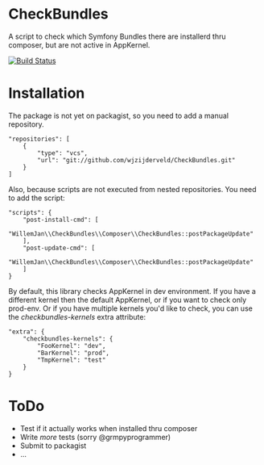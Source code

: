 CheckBundles
============

A script to check which Symfony Bundles there are installerd thru composer, but are not active in AppKernel.

[![Build Status](https://travis-ci.org/wjzijderveld/CheckBundles.png?branch=master)](https://travis-ci.org/wjzijderveld/CheckBundles)

Installation
============
The package is not yet on packagist, so you need to add a manual repository.

    "repositories": [
        {
            "type": "vcs",
            "url": "git://github.com/wjzijderveld/CheckBundles.git"
        }
    ]
	
Also, because scripts are not executed from nested repositories. You need to add the script:

    "scripts": {
        "post-install-cmd": [
            "WillemJan\\CheckBundles\\Composer\\CheckBundles::postPackageUpdate"
        ],
        "post-update-cmd": [
            "WillemJan\\CheckBundles\\Composer\\CheckBundles::postPackageUpdate"
        ]
    }
	
By default, this library checks AppKernel in dev environment.
If you have a different kernel then the default AppKernel, or if you want to check only prod-env.
Or if you have multiple kernels you'd like to check, you can use the _checkbundles-kernels_ extra attribute:

    "extra": {
		"checkbundles-kernels": {
			"FooKernel": "dev",
			"BarKernel": "prod",
			"TmpKernel": "test"
		}
	}

ToDo
====

* Test if it actually works when installed thru composer
* Write *more* tests (sorry @grmpyprogrammer)
* Submit to packagist
* ...
